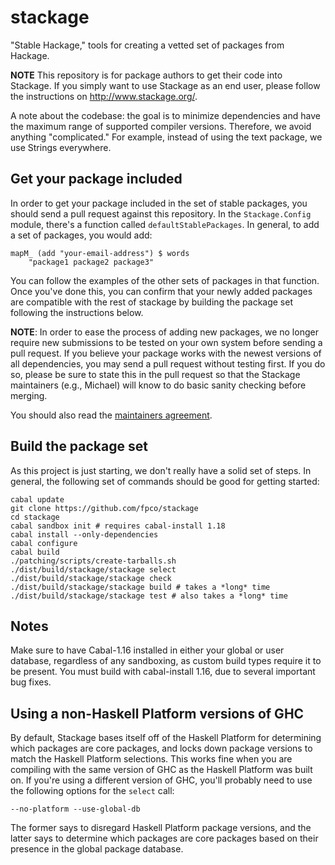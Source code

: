 stackage
========

"Stable Hackage," tools for creating a vetted set of packages from Hackage.

__NOTE__ This repository is for package authors to get their code into
Stackage. If you simply want to use Stackage as an end user, please follow the
instructions on http://www.stackage.org/.

A note about the codebase: the goal is to minimize dependencies and have
the maximum range of supported compiler versions. Therefore, we avoid
anything "complicated." For example, instead of using the text package,
we use Strings everywhere.

Get your package included
-------------------------

In order to get your package included in the set of stable packages, you should
send a pull request against this repository. In the `Stackage.Config` module,
there's a function called `defaultStablePackages`. In general, to add a set of
packages, you would add:

    mapM_ (add "your-email-address") $ words
        "package1 package2 package3"

You can follow the examples of the other sets of packages in that function.
Once you've done this, you can confirm that your newly added packages are
compatible with the rest of stackage by building the package set following the
instructions below.

__NOTE__: In order to ease the process of adding new packages, we no longer
require new submissions to be tested on your own system before sending a pull
request. If you believe your package works with the newest versions of all
dependencies, you may send a pull request without testing first. If you do so,
please be sure to state this in the pull request so that the Stackage
maintainers (e.g., Michael) will know to do basic sanity checking before
merging.

You should also read the [maintainers
agreement](https://github.com/fpco/stackage/wiki/Maintainers-Agreement).

Build the package set
---------------------

As this project is just starting, we don't really have a solid set of steps. In
general, the following set of commands should be good for getting started:

    cabal update
    git clone https://github.com/fpco/stackage
    cd stackage
    cabal sandbox init # requires cabal-install 1.18
    cabal install --only-dependencies
    cabal configure
    cabal build
    ./patching/scripts/create-tarballs.sh
    ./dist/build/stackage/stackage select
    ./dist/build/stackage/stackage check
    ./dist/build/stackage/stackage build # takes a *long* time
    ./dist/build/stackage/stackage test # also takes a *long* time

Notes
-----

Make sure to have Cabal-1.16 installed in either your global or user database,
regardless of any sandboxing, as custom build types require it to be present.
You must build with cabal-install 1.16, due to several important bug fixes.

Using a non-Haskell Platform versions of GHC
--------------------------------------------

By default, Stackage bases itself off of the Haskell Platform for determining
which packages are core packages, and locks down package versions to match the
Haskell Platform selections. This works fine when you are compiling with the
same version of GHC as the Haskell Platform was built on. If you're using a
different version of GHC, you'll probably need to use the following options for
the `select` call:

    --no-platform --use-global-db

The former says to disregard Haskell Platform package versions, and the latter
says to determine which packages are core packages based on their presence in
the global package database.
